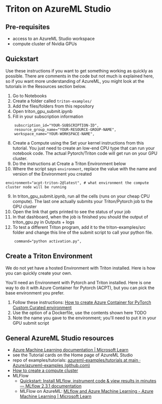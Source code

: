 # Triton on AzureML Studio

## Pre-requisites
- access to an AzureML Studio workspace
- compute cluster of Nvidia GPUs

## Quickstart 
Use these instructions if you want to get something working as quickly as possible. There are comments in the code but not much is explained here, so if you want more understanding of AzureML, you might look at the tutorials in the Resources section below.

1. Go to Notebooks
2. Create a folder called `triton-examples/`
3. Add the files/folders from this repository
5. Open triton_gpu_submit.ipynb
6. Fill in your subscription information
```
    subscription_id="YOUR-SUBSCRIPTION-ID",
    resource_group_name="YOUR-RESOURCE-GROUP-NAME",
    workspace_name="YOUR-WORKSPACE-NAME",
```
8. Create a Compute using the Set your kernel instructions from this tutorial. You just need to create an low-end CPU type that can run your notebook code. The actual Pytorch/Triton code will get run on your GPU cluster.
9. Do the instructions at Create a Triton Environment below
10. Where the script says `environment`, replace the value with the name and version of the Environment you created

```
environment="acpt-triton-2@latest", # what environment the compute cluster node will be running
```
9. In triton_gpu_submit.ipynb, run all the cells (runs on your cheap CPU compute). The last one actually submits your Triton/Pytorch job to the GPU cluster
10. Open the link that gets printed to see the status of your job
11. In that dashboard, when the job is finished you should the output of triton_gpu.py in Outputs + logs
12. To test a different Triton program, add it to the triton-examples/src folder and change this line of the submit script to call your python file.

```
    command="python activation.py",
```


## Create a Triton Environment

We do not yet have a hosted Environment with Triton installed. Here is how you can quickly create your own.

You'll need an Environment with Pytorch and Triton installed. Here is one way to do it with Azure Container for Pytorch (ACPT), but you can pick the base environment you prefer.
1. Follow these instructions: [How to create Azure Container for PyTorch Custom Curated environment](https://learn.microsoft.com/en-us/azure/machine-learning/how-to-azure-container-for-pytorch-environment?view=azureml-api-2)
2. Use the option of a Dockerfile, use the contents shown here TODO
3. Note the name you gave to the environment; you'll need to put it in your GPU submit script

## General AzureML Studio resources

- [Azure Machine Learning documentation | Microsoft Learn](https://learn.microsoft.com/en-us/azure/machine-learning/?view=azureml-api-2)
- see the Tutorial cards on the Home page of AzureML Studio
- repo of examples/tutorials: [azureml-examples/tutorials at main · Azure/azureml-examples (github.com)](https://github.com/Azure/azureml-examples/tree/main/tutorials)
- [How to create a compute cluster](https://learn.microsoft.com/en-us/azure/machine-learning/how-to-create-attach-compute-cluster)	
- MLFlow
  - [Quickstart: Install MLflow, instrument code & view results in minutes — MLflow 2.3.1 documentation](https://mlflow.org/docs/latest/quickstart.html)
  - MLFlow on AzureML: [MLflow and Azure Machine Learning - Azure Machine Learning | Microsoft Learn](https://learn.microsoft.com/en-us/azure/machine-learning/concept-mlflow?view=azureml-api-2)
